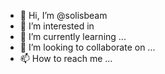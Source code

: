 - 👋 Hi, I’m @solisbeam
- 👀 I’m interested in 
- 🌱 I’m currently learning ...
- 💞️ I’m looking to collaborate on ...
- 📫 How to reach me ...

<!---
solisbeam/solisbeam is a ✨ special ✨ repository because its `README.md` (this file) appears on your GitHub profile.
You can click the Preview link to take a look at your changes.
--->
